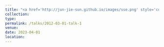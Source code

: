 ```yaml
---
title: "<a href='http://jun-jie-sun.github.io/images/sse.png' style='color: teal;'>1. National-level: Third Prize in The 8th National College Students' Practical and Innovative Works Competition on Safety Science and Engineering</a>"
collection: 
type:
permalink: /talks/2012-03-01-talk-1
venue: 
date: 2023-04-01
location: 
---
```

